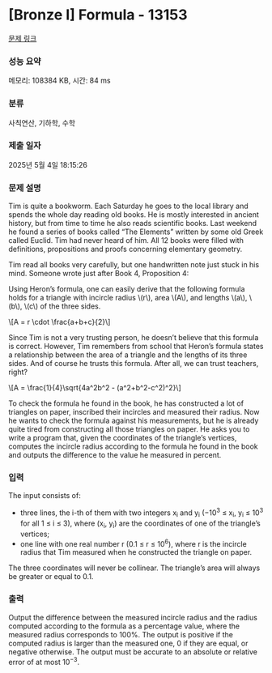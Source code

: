 # [Bronze I] Formula - 13153 

[문제 링크](https://www.acmicpc.net/problem/13153) 

### 성능 요약

메모리: 108384 KB, 시간: 84 ms

### 분류

사칙연산, 기하학, 수학

### 제출 일자

2025년 5월 4일 18:15:26

### 문제 설명

<p>Tim is quite a bookworm. Each Saturday he goes to the local library and spends the whole day reading old books. He is mostly interested in ancient history, but from time to time he also reads scientific books. Last weekend he found a series of books called “The Elements” written by some old Greek called Euclid. Tim had never heard of him. All 12 books were filled with definitions, propositions and proofs concerning elementary geometry.</p>

<p>Tim read all books very carefully, but one handwritten note just stuck in his mind. Someone wrote just after Book 4, Proposition 4:</p>

<p>Using Heron’s formula, one can easily derive that the following formula holds for a triangle with incircle radius \(r\), area \(A\), and lengths \(a\), \(b\), \(c\) of the three sides.</p>

<p>\[A = r \cdot \frac{a+b+c}{2}\]</p>

<p>Since Tim is not a very trusting person, he doesn’t believe that this formula is correct. However, Tim remembers from school that Heron’s formula states a relationship between the area of a triangle and the lengths of its three sides. And of course he trusts this formula. After all, we can trust teachers, right?</p>

<p>\[A = \frac{1}{4}\sqrt{4a^2b^2 - (a^2+b^2-c^2)^2}\]</p>

<p>To check the formula he found in the book, he has constructed a lot of triangles on paper, inscribed their incircles and measured their radius. Now he wants to check the formula against his measurements, but he is already quite tired from constructing all those triangles on paper. He asks you to write a program that, given the coordinates of the triangle’s vertices, computes the incircle radius according to the formula he found in the book and outputs the difference to the value he measured in percent.</p>

### 입력 

 <p>The input consists of:</p>

<ul>
	<li>three lines, the i-th of them with two integers x<sub>i</sub> and y<sub>i</sub> (−10<sup>3</sup> ≤ x<sub>i</sub>, y<sub>i</sub> ≤ 10<sup>3</sup> for all 1 ≤ i ≤ 3), where (x<sub>i</sub>, y<sub>i</sub>) are the coordinates of one of the triangle’s vertices;</li>
	<li>one line with one real number r (0.1 ≤ r ≤ 10<sup>6</sup>), where r is the incircle radius that Tim measured when he constructed the triangle on paper.</li>
</ul>

<p>The three coordinates will never be collinear. The triangle’s area will always be greater or equal to 0.1.</p>

### 출력 

 <p>Output the difference between the measured incircle radius and the radius computed according to the formula as a percentage value, where the measured radius corresponds to 100%. The output is positive if the computed radius is larger than the measured one, 0 if they are equal, or negative otherwise. The output must be accurate to an absolute or relative error of at most 10<sup>−3</sup>.</p>

